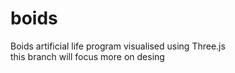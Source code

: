 # boids
Boids artificial life program visualised using Three.js <br />
this branch will focus more on desing